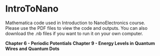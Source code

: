 # IntroToNano
Mathematica code used in Introduction to NanoElectronics course.     
Please use the PDF files to view the code and outputs. You can also download the .nb files if you want to run it on your own computer.    

**Chapter 6 - Periodic Potentials**
**Chapter 9 - Energy Levels in Quantum Wires and Quantum Dots** 
